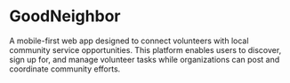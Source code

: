 # GoodNeighbor
A mobile-first web app designed to connect volunteers with local community service opportunities. This platform enables users to discover, sign up for, and manage volunteer tasks while organizations can post and coordinate community efforts.
